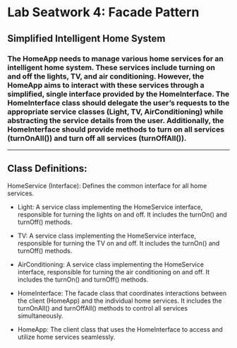 # Lab Seatwork 4: Facade Pattern

## Simplified Intelligent Home System

### The HomeApp needs to manage various home services for an intelligent home system. These services include turning on and off the lights, TV, and air conditioning. However, the HomeApp aims to interact with these services through a simplified, single interface provided by the HomeInterface. The HomeInterface class should delegate the user’s requests to the appropriate service classes (Light, TV, AirConditioning) while abstracting the service details from the user. Additionally, the HomeInterface should provide methods to turn on all services (turnOnAll()) and turn off all services (turnOffAll()).

---

## Class Definitions:

HomeService (Interface): Defines the common interface for all home services.

- Light: A service class implementing the HomeService interface, responsible for turning the lights on and off. It includes the turnOn() and turnOff() methods.

- TV: A service class implementing the HomeService interface, responsible for turning the TV on and off. It includes the turnOn() and turnOff() methods.

- AirConditioning: A service class implementing the HomeService interface, responsible for turning the air conditioning on and off. It includes the turnOn() and turnOff() methods.

- HomeInterface: The facade class that coordinates interactions between the client (HomeApp) and the individual home services. It includes the turnOnAll() and turnOffAll() methods to control all services simultaneously.

- HomeApp: The client class that uses the HomeInterface to access and utilize home services seamlessly.